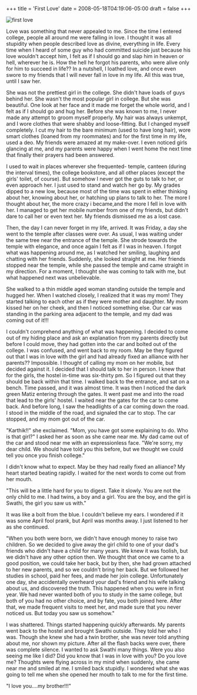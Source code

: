 +++
title = 'First Love'
date = 2008-05-18T04:19:06-05:00
draft = false
+++

![first love](/../../img//first-love.jpg)

Love was something that never appealed to me. Since the time I entered college, people all around me were falling in love. I thought it was all stupidity when people described love as divine, everything in life. Every time when I heard of some guy who had committed suicide just because his love wouldn't accept him, I felt as if I should go and slap him in heaven or hell, wherever he is. How the hell he forgot his parents, who were alive only for him to succeed in life?? In a nutshell, I loathed love, and once even swore to my friends that I will never fall in love in my life. All this was true, until I saw her.

She was not the prettiest girl in the college. She didn't have loads of guys behind her. She wasn't the most popular girl in college. But she was beautiful. One look at her face and it made me forget the whole world, and I felt as if I should go and hug her. Before she was known to me, I never made any attempt to groom myself properly. My hair was always unkempt, and I wore clothes that were shabby and loose-fitting. But I changed myself completely. I cut my hair to the bare minimum (used to have long hair), wore smart clothes (loaned from my roommates) and for the first time in my life, used a deo. My friends were amazed at my make-over. I even noticed girls glancing at me, and my parents were happy when I went home the next time that finally their prayers had been answered.

I used to wait in places wherever she frequented- temple, canteen (during the interval times), the college bookstore, and all other places (except the girls' toilet, of course). But somehow I never got the guts to talk to her, or even approach her. I just used to stand and watch her go by. My grades dipped to a new low, because most of the time was spent in either thinking about her, knowing about her, or hatching up plans to talk to her. The more I thought about her, the more crazy i became,and the more I fell in love with her. I managed to get her mobile number from one of my friends, but didn't dare to call her or even text her. My friends dismissed me
as a lost case.

Then, the day I can never forget in my life, arrived. It was Friday, a day she went to the temple after classes were over. As usual, I was waiting under the same tree near the entrance of the temple. She strode towards the temple with elegance, and once again I felt as if I was in heaven. I forgot what was happening around me, as I watched her smiling, laughing and chatting with her friends. Suddenly, she looked straight at me. Her friends stopped near the temple, while she passed the temple and came straight in my direction. For a moment, I thought she was coming to talk with me, but what happened next was unbelievable.

She walked to a thin middle aged woman standing outside the temple and hugged her. When I watched closely, I realized that it was my mom! They started talking to each other as if they were mother and daughter. My mom kissed her on her cheek, and then I noticed something else. Our car was standing in the parking area adjacent to the temple, and my dad was coming out of it!!!

I couldn't comprehend anything of what was happening. I decided to come out of my hiding place and ask an explanation from my parents directly but before I could move, they had gotten into the car and bolted out of the college. I was confused, and went back to my room. May be they figured out that I was in love with the girl and had already fixed an alliance with her parents?? Impossible. I thought of calling my mom on her mobile, but decided against it. I decided that I should talk to her in person. I knew that for the girls, the hostel in-time was six-thirty pm. So I figured out that they should be back within that time. I walked back to the entrance, and sat on a bench. Time passed, and it was almost time. It was then I noticed the dark green Matiz entering through the gates. It went past me and into the road that lead to the girls' hostel. I waited near the gates for the car to come back. And before long, I saw the headlights of a car coming down the road. I stood in the middle of the road, and signaled the car to stop. The car stopped, and my mom got out of the car.


"Karthik!!" she exclaimed.
"Mom, you have got some explaining to do. Who is that girl?" I asked her as soon as she came near me. My dad came out of the car and stood near me with an expressionless face.
"We're sorry, my dear child. We should have told you this before, but we thought we could tell you once you finish college."

I didn't know what to expect. May be they had really fixed an alliance? My heart started beating rapidly. I waited for the next words to come out from her mouth.

"This will be a little hard for you to digest. Take it slowly. You are not the only child to me. I had twins, a boy and a girl. You are the boy, and the girl is Swathi, the girl you saw us with."

It was like a bolt from the blue. I couldn't believe my ears. I wondered if it was some April fool prank, but April was months away. I just listened to her as she continued.

"When you both were born, we didn't have enough money to raise two children. So we decided to give away the girl child to one of your dad's friends who didn't have a child for many years. We knew it was foolish, but we didn't have any other option then. We thought that once we came to a good position, we could take her back, but by then, she had grown attached to her new parents, and so we couldn't bring her back. But we followed her studies in school, paid her fees, and made her join college. Unfortunately one day, she accidentally overheard your dad's friend and his wife talking about us, and discovered the truth. This happened when you were in first year. We had never wanted both of you to study in the same college, but both of you had no other choice, and by fate, you both joined here. After that, we made frequent visits to meet her, and made sure that you never noticed us. But today you saw us somehow."

I was shattered. Things started happening quickly afterwards. My parents went back to the hostel and brought Swathi outside. They told her who I was. Though she knew she had a twin brother, she was never told anything about me, nor shown my picture. After all the flash backs were over, there was complete silence. I wanted to ask Swathi many things. Were you also seeing me like I did? Did you know that I was in love with you? Do you love me? Thoughts were flying across in my mind when suddenly, she came near me and smiled at me. I smiled back stupidly. I wondered what she was going to tell me when she opened her mouth to talk to me for the first time.

"I love you....my brother!!!"